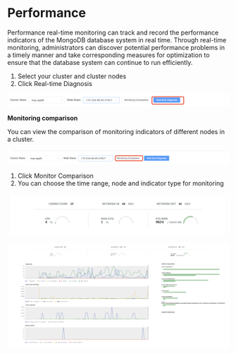 # Performance

Performance real-time monitoring can track and record the performance indicators of the MongoDB database system in real time. Through real-time monitoring, administrators can discover potential performance problems in a timely manner and take corresponding measures for optimization to ensure that the database system can continue to run efficiently.

1. Select your cluster and cluster nodes
2. Click Real-time Diagnosis

![Start Diagnose Session](../../images/whalealPlatFormImages/10-Diagnose/StartPerformance.png)



**Monitoring comparison**

You can view the comparison of monitoring indicators of different nodes in a cluster.

![Start Diagnose Session](../../images/whalealPlatFormImages/10-Diagnose/MonitorComparson.png)

1. Click Monitor Comparison
2. You can choose the time range, node and indicator type for monitoring

![Performance](../../images/whalealPlatFormImages/10-Diagnose/Performance1.png)

![Performance](../../images/whalealPlatFormImages/10-Diagnose/Performance2.png)

